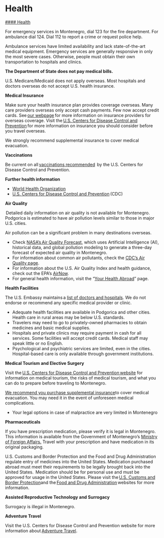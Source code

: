 # Health

[#### Health](javascript:void(0); "Health")

For emergency services in Montenegro, dial 123 for the fire department. For ambulance dial 124. Dial 112 to report a crime or request police help.

Ambulance services have limited availability and lack state-of-the-art medical equipment. Emergency services are generally responsive in only the most severe cases. Otherwise, people must obtain their own transportation to hospitals and clinics.

**The Department of State does not pay medical bills.**

U.S. Medicare/Medicaid does not apply overseas. Most hospitals and doctors overseas do not accept U.S. health insurance.

**Medical Insurance**

Make sure your health insurance plan provides coverage overseas. Many care providers overseas only accept cash payments. Few now accept credit cards. See [our webpage](https://travel.state.gov/content/travel/en/international-travel/before-you-go/your-health-abroad/insurance-providers-overseas.html) for more information on insurance providers for overseas coverage. Visit the [U.S. Centers for Disease Control and Prevention](https://wwwnc.cdc.gov/travel/page/insurance) for more information on insurance you should consider before you travel overseas.

We strongly recommend supplemental insurance to cover medical evacuation.

**Vaccinations**

Be current on all [vaccinations recommended](https://wwwnc.cdc.gov/travel/destinations/list)  by the U.S. Centers for Disease Control and Prevention.

**Further health information**

* [World Health Organization](https://www.who.int/)
* [U.S. Centers for Disease Control and Prevention](https://wwwnc.cdc.gov/travel/) (CDC)

**Air Quality**

 Detailed daily information on air quality is not available for Montenegro. Podgorica is estimated to have air pollution levels similar to those in major U.S. cities.

Air pollution can be a significant problem in many destinations overseas.

* Check [NASA’s Air Quality Forecast](https://aeronet.gsfc.nasa.gov/new_web/aqforecast), which uses Artificial Intelligence (AI), historical data, and global pollution modeling to generate a three-day forecast of expected air quality in Montenegro.
* For information about common air pollutants, check the [CDC’s Air Quality page](https://www.cdc.gov/air-quality/pollutants/).
* For information about the U.S. Air Quality Index and health guidance, check out the EPA’s [AirNow](https://www.airnow.gov/aqi/aqi-basics/).
* For general health information, visit the “[Your Health Abroad](https://travel.state.gov/content/travel/en/international-travel/before-you-go/your-health-abroad.html)” page.

**Health Facilities**

The U.S. Embassy maintains a [list of doctors and hospitals](https://me.usembassy.gov/u-s-citizen-services/doctors/). We do not endorse or recommend any specific medical provider or clinic.

* Adequate health facilities are available in Podgorica and other cities. Health care in rural areas may be below U.S. standards.
* Travelers may need to go to privately-owned pharmacies to obtain medicines and basic medical supplies.
* Hospitals and private clinics may require payment in cash for all services. Some facilities will accept credit cards. Medical staff may speak little or no English.
* Psychological and psychiatric services are limited, even in the cities. Hospital-based care is only available through government institutions.

**Medical Tourism and Elective Surgery**

Visit the [U.S. Centers for Disease Control and Prevention website](https://wwwnc.cdc.gov/travel/yellowbook/2024/health-care-abroad/medical-tourism) for information on medical tourism, the risks of medical tourism, and what you can do to prepare before traveling to Montenegro.

[We recommend you purchase supplemental insurance](http://travel.state.gov/content/passports/english/go/health/insurance-providers.html)to cover medical evacuation. You may need it in the event of unforeseen medical complications.

* Your legal options in case of malpractice are very limited in Montenegro

**Pharmaceuticals**

If you have prescription medication, please verify it is legal in Montenegro. This information is available from the Government of Montenegro’s [Ministry of Foreign Affairs.](https://www.gov.me/en/mvp) Travel with your prescription and have medication in its original packaging.

U.S. Customs and Border Protection and the Food and Drug Administration regulate entry of medicines into the United States. Medication purchased abroad must meet their requirements to be legally brought back into the United States.  Medication should be for personal use and must be approved for usage in the United States. Please visit the [U.S. Customs and Border Protection](https://www.cbp.gov/travel/us-citizens/know-before-you-go/prohibited-and-restricted-items)and the [Food and Drug Administration](https://www.fda.gov/search) websites for more information.

**Assisted Reproductive Technology and Surrogacy**

Surrogacy is illegal in Montenegro.

**Adventure Travel**

Visit the U.S. Centers for Disease Control and Prevention website for more information about [Adventure Travel](https://wwwnc.cdc.gov/travel/page/adventure).